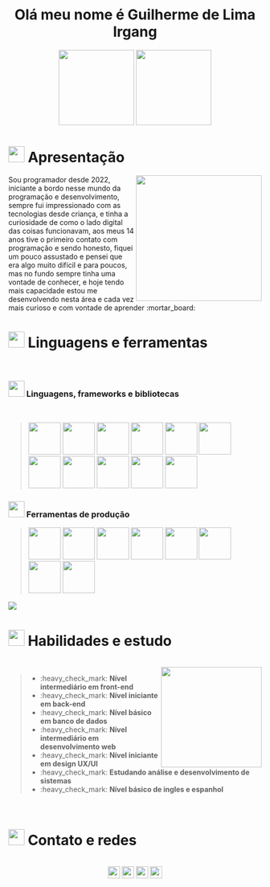 <h1 align="center">Olá meu nome é Guilherme de Lima Irgang</h1>

<div align="center">
  <img height="150px" src="https://github-readme-stats.vercel.app/api?username=484Irgang&show_icons=true&theme=highcontrast"/>
  <img height="150px" src="https://github-readme-stats.vercel.app/api/top-langs/?username=484Irgang&theme=highcontrast&hide_progress=true&lans_count=10"/>
</div>    

<h1><img width="32px" height="32px" src="https://user-images.githubusercontent.com/99806060/228958261-14f75ab1-c6d4-45c9-b4ef-564806535dd9.png"/> Apresentação</h1>
   <div>
      <img align="right" width="250px" src="https://user-images.githubusercontent.com/99806060/228834211-7acf84da-bddb-46fd-ae97-b6cd5b15afa6.gif" />
      <p>Sou programador desde 2022, iniciante a bordo nesse mundo da programação e desenvolvimento, sempre fui impressionado com as tecnologias desde criança, e tinha a curiosidade de como o lado digital das coisas funcionavam, aos meus 14 anos tive o primeiro contato com programação e sendo honesto, fiquei um pouco assustado e pensei que era algo muito difícil e para poucos, mas no fundo sempre tinha uma vontade de conhecer, e hoje tendo mais capacidade estou me desenvolvendo nesta área e cada vez mais curioso e com vontade de aprender :mortar_board:</p>
   </div>
  

<h1><img width="32px" height="32px" src="https://user-images.githubusercontent.com/99806060/228958604-91169321-e94f-4736-aab3-f57d79b697cb.png"/> Linguagens e ferramentas</h1>
<br/>
<h3><img width="32px" height="32px" src="https://user-images.githubusercontent.com/99806060/228958848-5361e5f9-d958-49e2-a670-b544306f039b.png"/> Linguagens, frameworks e bibliotecas</h3>
<br/>
<blockquote>
  <a href="https://www.w3schools.com/html/"><img width="64px" height="64px" src="https://user-images.githubusercontent.com/99806060/228959581-433a98cf-69b7-44ad-b36f-d76b602864d5.png"/></a>
  <a href="https://www.w3schools.com/css/default.asp"><img width="64px" height="64px" src="https://user-images.githubusercontent.com/99806060/228959747-46c25bfd-5173-4c5f-935a-3b5ad294396f.png"/></a>
  <a href="https://www.w3schools.com/js/default.asp"><img width="64px" height="64px" src="https://user-images.githubusercontent.com/99806060/228959801-edac36fd-beac-4055-b18a-29ffb8dd6160.png"/></a>
  <a href="https://legacy.reactjs.org/docs/getting-started.html"><img width="64px" height="64px" src="https://user-images.githubusercontent.com/99806060/228959852-3a761420-b517-4833-8661-0a1babf8f79d.png"/></a>
  <a href="https://vuejs.org/"><img width="64px" height="64px" src="https://user-images.githubusercontent.com/99806060/228858307-cf18a1e8-edea-42b8-88f4-0316a32122c5.png"/></a>
  <a href="https://jquery.com/"><img width="64px" height="64px" src="https://user-images.githubusercontent.com/99806060/228861311-a100740a-b70d-4841-a2a3-ab6a04732642.png"/></a>
  <a href="https://www.w3schools.com/bootstrap/bootstrap_ver.asp"><img width="64px" height="64px" src="https://user-images.githubusercontent.com/99806060/228959897-fb335beb-27ba-4662-8e4b-13916c5e60f8.svg"/></a>
  <a href="https://learn.microsoft.com/pt-br/dotnet/csharp/"><img width="64px" height="64px" src="https://user-images.githubusercontent.com/99806060/228960683-d786e7c9-53e1-4f29-bdd6-d3704b3f6d77.png"/></a>
  <a href="https://www.php.net/"><img width="64px" height="64px" src="https://user-images.githubusercontent.com/99806060/228960894-e4bd63d9-3c78-4334-b529-68ea689eabe6.png"/></a>
  <a href="https://nodejs.org/en"><img width="64px" height="64px" src="https://user-images.githubusercontent.com/99806060/228961030-f87f0664-5622-4a7c-9dd4-fdc5124c3a56.png"/></a>
  <a href="https://www.mysql.com/"><img width="64px" height="64px" src="https://user-images.githubusercontent.com/99806060/228961155-bb492529-dd29-4956-89d4-afbd8c4439c2.png"/></a>
</blockquote>

<h3><img width="32px" height="32px" src="https://user-images.githubusercontent.com/99806060/228962333-42e29a15-fb2d-444a-b134-faadf889e382.png"/> Ferramentas de produção</h3>

<blockquote>
  <a href="https://www.figma.com/"><img width="64px" height="64px" src="https://user-images.githubusercontent.com/99806060/229147945-57425bda-bb38-4185-b873-a4df694ad941.png"/></a>
  <a href="https://git-scm.com/"><img width="64px" height="64px" src="https://user-images.githubusercontent.com/99806060/229147972-d23bc439-a7aa-4779-9175-8dd47a179b15.svg"/></a>
  <a href="https://github.com/"><img width="64px" height="64px" src="https://user-images.githubusercontent.com/99806060/229148015-f564595a-6e9f-481f-b6b3-3b8d4f815500.gif"/></a>
  <a href="https://visualstudio.microsoft.com/pt-br/"><img width="64px" height="64px" src="https://user-images.githubusercontent.com/99806060/229148115-c01dafde-e5bd-43a4-bcbe-d1e7dacea1f6.png"/></a>
  <a href="https://code.visualstudio.com/"><img width="64px" height="64px" src="https://user-images.githubusercontent.com/99806060/229148186-bb286e37-6755-40df-b448-db4206171e80.svg"/></a>
  <a href="https://www.sublimetext.com/3"><img width="64px" height="64px" src="https://user-images.githubusercontent.com/99806060/229151147-f0357e0d-bc2d-4905-b20f-fc311f798294.png"/></a>
  <a href="https://www.apachefriends.org/pt_br/download.html"><img width="64px" height="64px" src="https://user-images.githubusercontent.com/99806060/229151163-57129a1a-a241-4aec-bc18-0eeaadc956a4.png"/></a>
  <a href="https://www.npmjs.com/"><img width="64px" height="64px" src="https://user-images.githubusercontent.com/99806060/229241043-3807cf27-21da-4514-abb3-9b1ac4877d89.svg"/></a>
</blockquote>


 <img src="https://user-images.githubusercontent.com/99806060/228827532-c68e82da-4312-4878-8298-d4dcdf8695f7.gif"/>
 
 <h1><img width="32px" height="32px" src="https://user-images.githubusercontent.com/99806060/229291398-2046a391-bac0-4505-9b33-78dfb31c7f12.png"/><span> </span>Habilidades e estudo</h1>
 <br/>
 <img height="200px" align="right" src="https://user-images.githubusercontent.com/99806060/229238556-a0fba3ce-1526-4383-bac8-19bc668dcd13.gif"/>
 <blockquote>
 <ul>
  <li>:heavy_check_mark: <strong>Nível intermediário em front-end</strong></li>
  <li>:heavy_check_mark: <strong>Nível iniciante em back-end</strong></li>
  <li>:heavy_check_mark: <strong>Nível básico em banco de dados</strong></li>
  <li>:heavy_check_mark: <strong>Nível intermediário em desenvolvimento web</strong></li>
  <li>:heavy_check_mark: <strong>Nível iniciante em design UX/UI</strong></li>
  <li>:heavy_check_mark: <strong>Estudando análise e desenvolvimento de sistemas</strong></li>
  <li>:heavy_check_mark: <strong>Nível básico de ingles e espanhol</strong></li>
 </ul>
 </blockquote>
 <br/>
 <h1><img width="32px" height="32px" src="https://user-images.githubusercontent.com/99806060/229310435-38145cc6-0727-4898-bcda-c7dc3d450075.png"/> Contato e redes</h1>
 <br/>
 <div align="center">
  <a href="https://wa.me/+5547991142416"><img height="24px" src="https://user-images.githubusercontent.com/99806060/229310490-1df202cb-bade-4143-b473-5df409e684a5.svg"/></a>
  <a href="https://www.linkedin.com/in/guilherme-irgang-98279b249/"><img height="24px" src="https://user-images.githubusercontent.com/99806060/229310498-f0f363e8-aa72-4d45-b5bf-21c93608b25f.svg"/></a>
  <a href="mailto:484gui@gmail.com"><img height="24px" src="https://user-images.githubusercontent.com/99806060/229310508-139112c3-5028-4f79-b3a3-32a73b702ba4.svg"/></a>
  <a href="https://github.com/484Irgang"><img height="24px" src="https://user-images.githubusercontent.com/99806060/229310511-d942ec81-71ea-4b4b-b777-267488e070d5.svg"/></a>
 </div>
